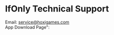 # IfOnly Technical Support

Email: <a href="service@hoxigames.com">service@hoxigames.com</a>  
App Download Page":
